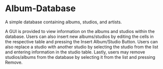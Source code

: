 # Album-Database

A simple database containing albums, studios, and artists.

A GUI is provided to view information on the albums and studios within the database. Users
can also insert new albums/studios by editing the cells in the respective table and pressing
the Insert Album/Studio Button. Users can also replace a studio with another studio by
selecting the studio from the list and entering information in the studio table. Lastly,
users may remove studios/albums from the database by selecting it from the list and pressing
Remove.

